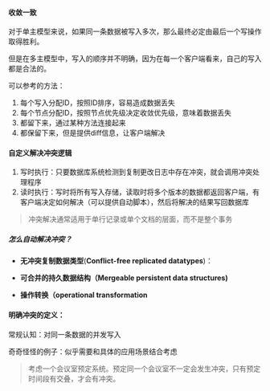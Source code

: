 #### 收敛一致

对于单主模型来说，如果同一条数据被写入多次，那么最终必定由最后一个写操作取得胜利。

但是在多主模型中，写入的顺序并不明确，因为在每一个客户端看来，自己的写入都是合法的。

可以参考的方法：

1. 每个写入分配ID，按照ID排序，容易造成数据丢失
2. 每个节点分配ID，按照节点优先级决定收敛优先级，意味着数据丢失
3. 都留下来，通过某种方法连接起来
4. 都保留下来，但是提供diff信息，让客户端解决

#### 自定义解决冲突逻辑

1. 写时执行：只要数据库系统检测到复制更改日志中存在冲突，就会调用冲突处理程序
2. 读时执行：写时将所有写入存储，读取时将多个版本的数据都返回客户端，有客户端决定如何解决（可以提供自动脚本），然后将解决的结果写回数据库

> 冲突解决通常适用于单行记录或单个文档的层面，而不是整个事务

##### 怎么自动解决冲突？

- **无冲突复制数据类型**(**Conflict-free replicated datatypes**)：

- **可合并的持久数据结构（Mergeable persistent data structures)**

- **操作转换（operational transformation**

#### 明确冲突的定义：

常规认知：对同一条数据的并发写入

奇奇怪怪的例子：似乎需要和具体的应用场景结合考虑

> 考虑一个会议室预定系统。预定同一个会议室不一定会发生冲突，只有预定时间段有交叠，才会有冲突。
